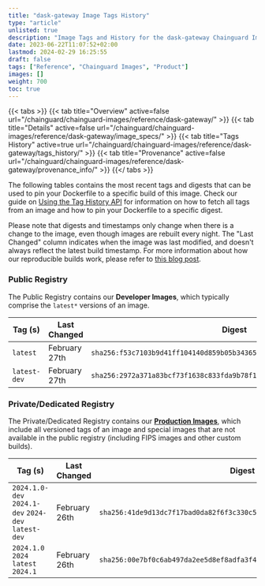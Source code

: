 ```yaml
---
title: "dask-gateway Image Tags History"
type: "article"
unlisted: true
description: "Image Tags and History for the dask-gateway Chainguard Image"
date: 2023-06-22T11:07:52+02:00
lastmod: 2024-02-29 16:25:55
draft: false
tags: ["Reference", "Chainguard Images", "Product"]
images: []
weight: 700
toc: true
---
```


{{< tabs >}}
{{< tab title="Overview" active=false url="/chainguard/chainguard-images/reference/dask-gateway/" >}}
{{< tab title="Details" active=false url="/chainguard/chainguard-images/reference/dask-gateway/image_specs/" >}}
{{< tab title="Tags History" active=true url="/chainguard/chainguard-images/reference/dask-gateway/tags_history/" >}}
{{< tab title="Provenance" active=false url="/chainguard/chainguard-images/reference/dask-gateway/provenance_info/" >}}
{{</ tabs >}}

The following tables contains the most recent tags and digests that can be used to pin your Dockerfile to a specific build of this image. Check our guide on [Using the Tag History API](/chainguard/chainguard-images/using-the-tag-history-api/) for information on how to fetch all tags from an image and how to pin your Dockerfile to a specific digest.

Please note that digests and timestamps only change when there is a change to the image, even though images are rebuilt every night. The "Last Changed" column indicates when the image was last modified, and doesn't always reflect the latest build timestamp. For more information about how our reproducible builds work, please refer to [this blog post](https://www.chainguard.dev/unchained/reproducing-chainguards-reproducible-image-builds).

### Public Registry
The Public Registry contains our **Developer Images**, which typically comprise the `latest*` versions of an image.

| Tag (s)       | Last Changed  | Digest                                                                    |
|---------------|---------------|---------------------------------------------------------------------------|
|  `latest`     | February 27th | `sha256:f53c7103b9d41ff104140d859b05b343653c73610b0aa13eaf69ed299e2b0456` |
|  `latest-dev` | February 27th | `sha256:2972a371a83bcf73f1638c833fda9b78f1a611b8effb4ddded89c382a298c095` |


### Private/Dedicated Registry
The Private/Dedicated Registry contains our **[Production Images](https://www.chainguard.dev/chainguard-images)**, which include all versioned tags of an image and special images that are not available in the public registry (including FIPS images and other custom builds).

| Tag (s)                                              | Last Changed  | Digest                                                                    |
|------------------------------------------------------|---------------|---------------------------------------------------------------------------|
|  `2024.1.0-dev` `2024.1-dev` `2024-dev` `latest-dev` | February 26th | `sha256:41de9d13dc7f17bad0da82f6f3c330c5ebd84101a9cf57a59bf6a87bdbe912a3` |
|  `2024.1.0` `2024` `latest` `2024.1`                 | February 26th | `sha256:00e7bf0c6ab497da2ee5d8ef8adfa3f418c69e68bf2604da4e7ed2c1dcf8ad78` |

